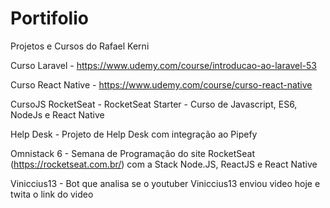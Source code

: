 # Portifolio
Projetos e Cursos do Rafael Kerni

Curso Laravel - https://www.udemy.com/course/introducao-ao-laravel-53

Curso React Native - https://www.udemy.com/course/curso-react-native

CursoJS RocketSeat - RocketSeat Starter - Curso de Javascript, ES6, NodeJs e React Native

Help Desk - Projeto de Help Desk com integração ao Pipefy

Omnistack 6 - Semana de Programação do site RocketSeat (https://rocketseat.com.br/) com a Stack Node.JS, ReactJS e React Native

Viniccius13 - Bot que analisa se o youtuber Viniccius13 enviou video hoje e twita o link do video
